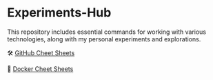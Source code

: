 # Experiments-Hub

This repository includes essential commands for working with various technologies, along with my personal experiments and explorations.

🛠️ [GitHub Cheet Sheets](https://github.com/TechTitans-Academy/experiments-hub/GitCheatSheet.md)

🐳 [Docker Cheet Sheets](https://github.com/TechTitans-Academy/experiments-hub/DockerCheatSheet.md)
